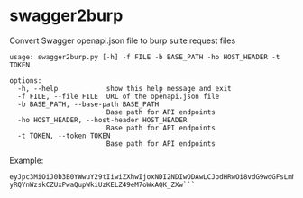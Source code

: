 # swagger2burp
Convert Swagger openapi.json file to burp suite request files

```
usage: swagger2burp.py [-h] -f FILE -b BASE_PATH -ho HOST_HEADER -t TOKEN

options:
  -h, --help            show this help message and exit
  -f FILE, --file FILE  URL of the openapi.json file
  -b BASE_PATH, --base-path BASE_PATH
                        Base path for API endpoints
  -ho HOST_HEADER, --host-header HOST_HEADER
                        Base path for API endpoints
  -t TOKEN, --token TOKEN
                        Base path for API endpoints

```


Example:
```python3 swagger2burp.py -f openapi.json -b https://swagger.domain.com -ho swagger.domain.com -t eyJhbGciOiJIUzI1NiIsInR5cCI6IkpXVCJ9.
eyJpc3MiOiJ0b3B0YWwuY29tIiwiZXhwIjoxNDI2NDIwODAwLCJodHRwOi8vdG9wdGFsLmNvbS9qd3RfY2xhaW1zL2lzX2FkbWluIjp0cnVlLCJjb21wYW55IjoiVG9wdGFsIiwiYXdlc29tZSI6dHJ1ZX0.
yRQYnWzskCZUxPwaQupWkiUzKELZ49eM7oWxAQK_ZXw```
